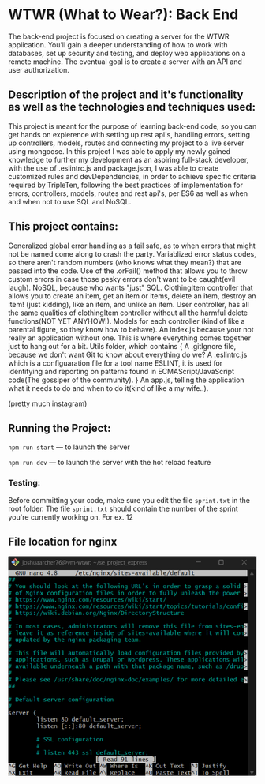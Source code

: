 # WTWR (What to Wear?): Back End

The back-end project is focused on creating a server for the WTWR application. You’ll gain a deeper understanding of how to work with databases, set up security and testing, and deploy web applications on a remote machine. The eventual goal is to create a server with an API and user authorization.

## Description of the project and it's functionality as well as the technologies and techniques used:

This project is meant for the purpose of learning back-end code, so you can get hands on expierence with setting up rest api's, handling errors, setting up controllers, models, routes and connecting my project to a live server using mongoose. In this project I was able to apply my newly gained knowledge to further my development as an aspiring full-stack developer, with the use of .eslintrc.js and package.json, I was able to create customized rules and devDependencies, in order to achieve specific criteria required by TripleTen, following the best practices of implementation for errors, controllers, models, routes and rest api's, per ES6 as well as when and when not to use SQL and NoSQL.

## This project contains:

Generalized global error handling as a fail safe, as to when errors that might not be named come along to crash the party.
Variablized error status codes, so there aren't random numbers (who knows what they mean?) that are passed into the code.
Use of the .orFail() method that allows you to throw custom errors in case those pesky errors don't want to be caught(evil laugh).
NoSQL, because who wants "just" SQL.
ClothingItem controller that allows you to create an item, get an item or items, delete an item, destroy an item! (just kidding), like an item, and unlike an item.
User controller, has all the same qualities of clothingItem controller without all the harmful delete functions(NOT YET ANYHOW!).
Models for each controller (kind of like a parental figure, so they know how to behave).
An index.js because your not really an application without one. This is where everything comes together just to hang out for a bit.
Utils folder, which contains {
A .gitIgnore file, because we don't want Git to know about everything do we?
A .eslintrc.js which is a configuaration file for a tool name ESLINT, it is used for identifying and reporting on patterns found in ECMAScript/JavaScript code(The gossiper of the community).
}
An app.js, telling the application what it needs to do and when to do it(kind of like a my wife..).

(pretty much instagram)

## Running the Project:

`npm run start` — to launch the server

`npm run dev` — to launch the server with the hot reload feature

### Testing:

Before committing your code, make sure you edit the file `sprint.txt` in the root folder. The file `sprint.txt` should contain the number of the sprint you're currently working on. For ex. 12

## File location for nginx

![nginx](image.png)
